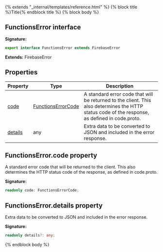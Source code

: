 {% extends "_internal/templates/reference.html" %}
{% block title %}Title{% endblock title %}
{% block body %}

## FunctionsError interface

<b>Signature:</b>

```typescript
export interface FunctionsError extends FirebaseError 
```
<b>Extends:</b> FirebaseError

## Properties

|  Property | Type | Description |
|  --- | --- | --- |
|  [code](./functions-types.functionserror.md#functionserrorcode_property) | [FunctionsErrorCode](./functions-types.md#functionserrorcode_type) | A standard error code that will be returned to the client. This also determines the HTTP status code of the response, as defined in code.proto. |
|  [details](./functions-types.functionserror.md#functionserrordetails_property) | any | Extra data to be converted to JSON and included in the error response. |

## FunctionsError.code property

A standard error code that will be returned to the client. This also determines the HTTP status code of the response, as defined in code.proto.

<b>Signature:</b>

```typescript
readonly code: FunctionsErrorCode;
```

## FunctionsError.details property

Extra data to be converted to JSON and included in the error response.

<b>Signature:</b>

```typescript
readonly details?: any;
```
{% endblock body %}
